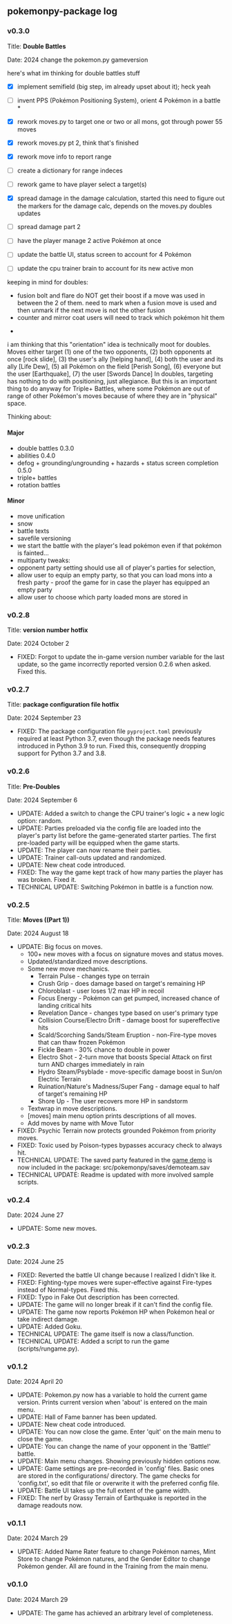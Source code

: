 ## pokemonpy-package log

### v0.3.0
Title: **Double Battles**

Date: 2024 change the pokemon.py gameversion

here's what im thinking for double battles stuff

- [x] implement semifield (big step, im already upset about it); heck yeah
- [ ] invent PPS (Pokémon Positioning System), orient 4 Pokémon in a battle *
- [x] rework moves.py to target one or two or all mons, got through power 55 moves
- [x] rework moves.py pt 2, think that's finished
- [x] rework move info to report range
- [ ] create a dictionary for range indeces
- [ ] rework game to have player select a target(s)
- [x] spread damage in the damage calculation, started this need to figure out
the markers for the damage calc, depends on the moves.py doubles updates
- [ ] spread damage part 2
- [ ] have the player manage 2 active Pokémon at once
- [ ] update the battle UI, status screen to account for 4 Pokémon
- [ ] update the cpu trainer brain to account for its new active mon


keeping in mind for doubles:
- fusion bolt and flare do NOT get their boost if a move was used in between the 2 of them.
need to mark when a fusion move is used and then unmark if the next move is not the other fusion
- counter and mirror coat users will need to track which pokémon hit them

*
i am thinking that this "orientation" idea is technically moot for doubles.
Moves either target (1) one of the two opponents, (2) both opponents at once [rock slide],
(3) the user's ally [helping hand], (4) both the user and its ally [Life Dew],
(5) all Pokémon on the field [Perish Song], (6) everyone but the user [Earthquake],
(7) the user [Swords Dance]
In doubles, targeting has nothing to do with positioning, just allegiance.
But this is an important thing to do anyway for Triple+ Battles,
where some Pokémon are out of range of other Pokémon's moves because of where they are in
"physical" space.


Thinking about:

#### Major
- double battles 0.3.0
- abilities 0.4.0
- defog + grounding/ungrounding + hazards + status screen completion 0.5.0
- triple+ battles
- rotation battles

#### Minor
- move unification
- snow
- battle texts
- savefile versioning
- we start the battle with the player's lead pokémon
even if that pokémon is fainted...
- multiparty tweaks:
- opponent party setting should use all of player's parties for selection,
- allow user to equip an empty party, so that you can load mons into a fresh party
        - proof the game for in case the player has equipped an empty party
- allow user to choose which party loaded mons are stored in

### v0.2.8
Title: **version number hotfix**

Date: 2024 October 2
* FIXED: Forgot to update the in-game version number variable for the last update, 
so the game incorrectly reported version 0.2.6 when asked. Fixed this.

### v0.2.7
Title: **package configuration file hotfix**

Date: 2024 September 23
* FIXED: The package configuration file `pyproject.toml` previously required at least Python 3.7,
even though the package needs features introduced in Python 3.9 to run.
Fixed this, consequently dropping support for Python 3.7 and 3.8.

### v0.2.6
Title: **Pre-Doubles**

Date: 2024 September 6
* UPDATE: Added a switch to change the CPU trainer's logic + a new logic option: random.
* UPDATE: Parties preloaded via the config file are loaded into the player's party list
before the game-generated starter parties.
The first pre-loaded party will be equipped when the game starts.
* UPDATE: The player can now rename their parties.
* UPDATE: Trainer call-outs updated and randomized.
* UPDATE: New cheat code introduced.
* FIXED: The way the game kept track of how many parties the player has was broken. Fixed it.
* TECHNICAL UPDATE: Switching Pokémon in battle is a function now.

### v0.2.5
Title: **Moves ((Part 1))**

Date: 2024 August 18
* UPDATE: Big focus on moves.
	* 100+ new moves with a focus on signature moves and status moves.
	* Updated/standardized move descriptions.
	* Some new move mechanics.
		* Terrain Pulse - changes type on terrain
		* Crush Grip - does damage based on target's remaining HP
		* Chloroblast - user loses 1/2 max HP in recoil
		* Focus Energy - Pokémon can get pumped, increased chance of landing critical hits
		* Revelation Dance - changes type based on user's primary type
		* Collision Course/Electro Drift - damage boost for supereffective hits
		* Scald/Scorching Sands/Steam Eruption - non-Fire-type moves that can thaw frozen Pokémon
		* Fickle Beam - 30% chance to double in power
		* Electro Shot - 2-turn move that boosts Special Attack on first turn AND charges immediately in rain
		* Hydro Steam/Psyblade - move-specific damage boost in Sun/on Electric Terrain
		* Ruination/Nature's Madness/Super Fang - damage equal to half of target's remaining HP
		* Shore Up - The user recovers more HP in sandstorm
	* Textwrap in move descriptions.
	* [moves] main menu option prints descriptions of all moves.
	* Add moves by name with Move Tutor
* FIXED: Psychic Terrain now protects grounded Pokémon from priority moves.
* FIXED: Toxic used by Poison-types bypasses accuracy check to always hit.
* TECHNICAL UPDATE: The saved party featured in the [game demo](https://youtu.be/0SFg-sSOZBY?t=438) is now included in the package: src/pokemonpy/saves/demoteam.sav
* TECHNICAL UPDATE: Readme is updated with more involved sample scripts.

### v0.2.4
Date: 2024 June 27
* UPDATE: Some new moves.

### v0.2.3
Date: 2024 June 25
* FIXED: Reverted the battle UI change because I realized I didn't like it.
* FIXED: Fighting-type moves were super-effective against Fire-types instead of Normal-types. Fixed this.
* FIXED: Typo in Fake Out description has been corrected.
* UPDATE: The game will no longer break if it can't find the config file.
* UPDATE: The game now reports Pokémon HP when Pokémon heal or take indirect damage.
* UPDATE: Added Goku.
* TECHNICAL UPDATE: The game itself is now a class/function. 
* TECHNICAL UPDATE: Added a script to run the game (scripts/rungame.py). 

### v0.1.2
Date: 2024 April 20
* UPDATE: Pokemon.py now has a variable to hold the current game version.
Prints current version when 'about' is entered on the main menu.
* UPDATE: Hall of Fame banner has been updated.
* UPDATE: New cheat code introduced.
* UPDATE: You can now close the game. Enter 'quit' on the main menu to close the game.
* UPDATE: You can change the name of your opponent in the 'Battle!' battle.
* UPDATE: Main menu changes. Showing previously hidden options now.
* UPDATE: Game settings are pre-recorded in 'config' files. Basic ones are stored in the configurations/ directory.
The game checks for 'config.txt', so edit that file or overwrite it with the preferred config file.
* UPDATE: Battle UI takes up the full extent of the game width.
* FIXED: The nerf by Grassy Terrain of Earthquake is reported in the damage readouts now.

### v0.1.1
Date: 2024 March 29
* UPDATE: Added Name Rater feature to change Pokémon names, Mint Store to
  change Pokémon natures, and the Gender Editor to change Pokémon gender.
  All are found in the Training from the main menu.

### v0.1.0
Date: 2024 March 29
* UPDATE: The game has achieved an arbitrary level of completeness.

